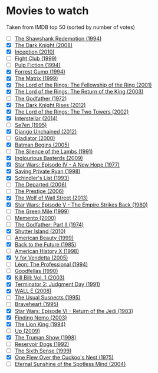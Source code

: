 # Movies to watch

Taken from IMDB top 50 (sorted by number of votes)

- [ ] [The Shawshank Redemption (1994)](https://www.imdb.com/title/tt0111161/)
- [x] [The Dark Knight (2008)](https://www.imdb.com/title/tt0468569/)
- [x] [Inception (2010)](https://www.imdb.com/title/tt1375666/)
- [ ] [Fight Club (1999)](https://www.imdb.com/title/tt0137523/)
- [ ] [Pulp Fiction (1994)](https://www.imdb.com/title/tt0110912/)
- [x] [Forrest Gump (1994)](https://www.imdb.com/title/tt0109830/)
- [x] [The Matrix (1999)](https://www.imdb.com/title/tt0133093/)
- [x] [The Lord of the Rings: The Fellowship of the Ring (2001)](https://www.imdb.com/title/tt0120737/)
- [x] [The Lord of the Rings: The Return of the King (2003)](https://www.imdb.com/title/tt0167260/)
- [ ] [The Godfather (1972)](https://www.imdb.com/title/tt0068646/)
- [x] [The Dark Knight Rises (2012)](https://www.imdb.com/title/tt1345836/)
- [x] [The Lord of the Rings: The Two Towers (2002)](https://www.imdb.com/title/tt0167261/)
- [x] [Interstellar (2014)](https://www.imdb.com/title/tt0816692/)
- [ ] [Se7en (1995)](https://www.imdb.com/title/tt0114369/)
- [x] [Django Unchained (2012)](https://www.imdb.com/title/tt1853728/)
- [ ] [Gladiator (2000)](https://www.imdb.com/title/tt0172495/)
- [x] [Batman Begins (2005)](https://www.imdb.com/title/tt0372784/)
- [ ] [The Silence of the Lambs (1991)](https://www.imdb.com/title/tt0102926/)
- [x] [Inglourious Basterds (2009)](https://www.imdb.com/title/tt0361748/)
- [x] [Star Wars: Episode IV - A New Hope (1977)](https://www.imdb.com/title/tt0076759/)
- [x] [Saving Private Ryan (1998)](https://www.imdb.com/title/tt0120815/)
- [x] [Schindler's List (1993)](https://www.imdb.com/title/tt0108052/)
- [ ] [The Departed (2006)](https://www.imdb.com/title/tt0407887/)
- [ ] [The Prestige (2006)](https://www.imdb.com/title/tt0482571/)
- [x] [The Wolf of Wall Street (2013)](https://www.imdb.com/title/tt0993846/)
- [x] [Star Wars: Episode V - The Empire Strikes Back (1980)](https://www.imdb.com/title/tt0080684/)
- [ ] [The Green Mile (1999)](https://www.imdb.com/title/tt0120689/)
- [ ] [Memento (2000)](https://www.imdb.com/title/tt0209144/)
- [ ] [The Godfather: Part II (1974)](https://www.imdb.com/title/tt0071562/)
- [x] [Shutter Island (2010)](https://www.imdb.com/title/tt1130884/)
- [ ] [American Beauty (1999)](https://www.imdb.com/title/tt0169547/)
- [x] [Back to the Future (1985)](https://www.imdb.com/title/tt0088763/)
- [ ] [American History X (1998)](https://www.imdb.com/title/tt0120586/)
- [x] [V for Vendetta (2005)](https://www.imdb.com/title/tt0434409/)
- [ ] [Léon: The Professional (1994)](https://www.imdb.com/title/tt0110413/)
- [ ] [Goodfellas (1990)](https://www.imdb.com/title/tt0099685/)
- [x] [Kill Bill: Vol. 1 (2003)](https://www.imdb.com/title/tt0266697/)
- [x] [Terminator 2: Judgment Day (1991)](https://www.imdb.com/title/tt0103064/)
- [x] [WALL·E (2008)](https://www.imdb.com/title/tt0910970/)
- [ ] [The Usual Suspects (1995)](https://www.imdb.com/title/tt0114814/)
- [ ] [Braveheart (1995)](https://www.imdb.com/title/tt0112573/)
- [x] [Star Wars: Episode VI - Return of the Jedi (1983)](https://www.imdb.com/title/tt0086190/)
- [x] [Finding Nemo (2003)](https://www.imdb.com/title/tt0266543/)
- [x] [The Lion King (1994)](https://www.imdb.com/title/tt0110357/)
- [ ] [Up (2009)](https://www.imdb.com/title/tt1049413/)
- [x] [The Truman Show (1998)](https://www.imdb.com/title/tt0120382/)
- [ ] [Reservoir Dogs (1992)](https://www.imdb.com/title/tt0105236/)
- [ ] [The Sixth Sense (1999)](https://www.imdb.com/title/tt0167404/)
- [x] [One Flew Over the Cuckoo's Nest (1975)](https://www.imdb.com/title/tt0073486/)
- [ ] [Eternal Sunshine of the Spotless Mind (2004)](https://www.imdb.com/title/tt0338013/)
